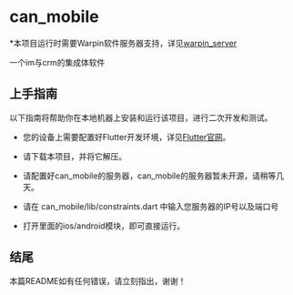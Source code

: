 # can_mobile
*本项目运行时需要Warpin软件服务器支持，详见[warpin_server](https://github.com/warpinstudio/warpin_server)

一个im与crm的集成体软件
## 上手指南
以下指南将帮助你在本地机器上安装和运行该项目，进行二次开发和测试。

- 您的设备上需要配置好Flutter开发环境，详见[Flutter官网](https://flutter-io.cn/docs/get-started/install)。

- 请下载本项目，并将它解压。

- 请配置好can_mobile的服务器，can_mobile的服务器暂未开源，请稍等几天。

- 请在 can_mobile/lib/constraints.dart 中输入您服务器的IP号以及端口号

- 打开里面的ios/android模块，即可直接运行。
## 结尾
本篇README如有任何错误，请立刻指出，谢谢！